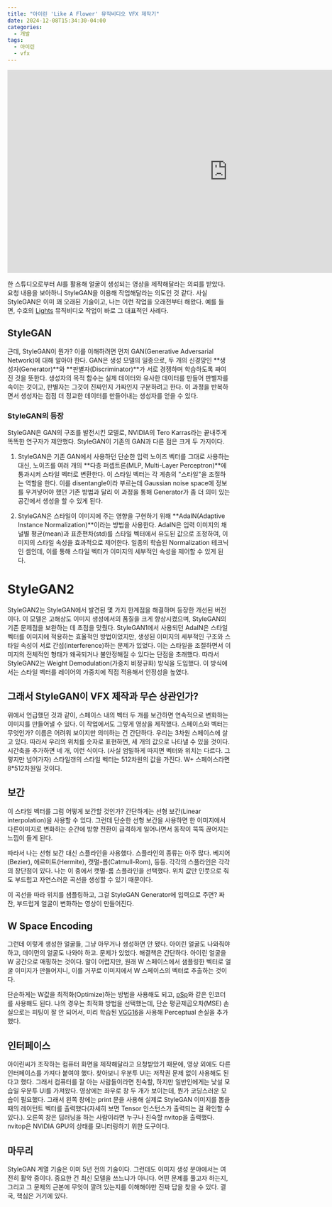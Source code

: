 ```yaml
---
title: "아이린 'Like A Flower' 뮤직비디오 VFX 제작기"
date: 2024-12-08T15:34:30-04:00
categories:
  - 개발
tags:
  - 아이린
  - vfx
---
```


<iframe width="992" height="458" src="https://www.youtube.com/embed/KdOF5-h4qpw" title="IRENE 아이린 &#39;Like A Flower&#39; MV" frameborder="0" allow="accelerometer; autoplay; clipboard-write; encrypted-media; gyroscope; picture-in-picture; web-share" referrerpolicy="strict-origin-when-cross-origin" allowfullscreen></iframe>

한 스튜디오로부터 AI를 활용해 얼굴이 생성되는 영상을 제작해달라는 의뢰를 받았다. 요청 내용을 보아하니 StyleGAN을 이용해 작업해달라는 의도인 것 같다. 사실 StyleGAN은 이미 꽤 오래된 기술이고, 나는 이런 작업을 오래전부터 해왔다. 예를 들면, 수호의 [Lights](https://www.youtube.com/watch?v=aExqq6s2lJ8) 뮤직비디오 작업이 바로 그 대표적인 사례다.

## StyleGAN
근데, StyleGAN이 뭔가? 이를 이해하려면 먼저 GAN(Generative Adversarial Network)에 대해 알아야 한다. GAN은 생성 모델의 일종으로, 두 개의 신경망인 **생성자(Generator)**와 **판별자(Discriminator)**가 서로 경쟁하며 학습하도록 짜여진 것을 뜻한다. 생성자의 목적 함수는 실제 데이터와 유사한 데이터를 만들어 판별자를 속이는 것이고, 판별자는 그것이 진짜인지 가짜인지 구분하려고 한다. 이 과정을 반복하면서 생성자는 점점 더 정교한 데이터를 만들어내는 생성자를 얻을 수 있다.

### StyleGAN의 등장
StyleGAN은 GAN의 구조를 발전시킨 모델로, NVIDIA의 Tero Karras라는 끝내주게 똑똑한 연구자가 제안했다. StyleGAN이 기존의 GAN과 다른 점은 크게 두 가지이다.

1. StyleGAN은 기존 GAN에서 사용하던 단순한 입력 노이즈 벡터를 그대로 사용하는 대신, 노이즈를 여러 개의 **다층 퍼셉트론(MLP, Multi-Layer Perceptron)**에 통과시켜 스타일 벡터로 변환한다. 이 스타일 벡터는 각 계층의 "스타일"을 조절하는 역할을 한다. 이를 disentangle이라 부르는데 Gaussian noise space에 정보를 우겨넣어야 했던 기존 방법과 달리 이 과정을 통해 Generator가 좀 더 의미 있는 공간에서 생성을 할 수 있게 된다. 

2. StyleGAN은 스타일이 이미지에 주는 영향을 구현하기 위해 **AdaIN(Adaptive Instance Normalization)**이라는 방법을 사용한다. AdaIN은 입력 이미지의 채널별 평균(mean)과 표준편차(std)를 스타일 벡터에서 유도된 값으로 조정하여, 이미지의 스타일 속성을 효과적으로 제어한다. 일종의 학습된 Normalization 테크닉인 셈인데, 이를 통해 스타일 벡터가 이미지의 세부적인 속성을 제어할 수 있게 된다.

# StyleGAN2

StyleGAN2는 StyleGAN에서 발견된 몇 가지 한계점을 해결하며 등장한 개선된 버전이다. 이 모델은 고해상도 이미지 생성에서의 품질을 크게 향상시켰으며, StyleGAN의 기존 문제점을 보완하는 데 초점을 맞췄다. StyleGAN1에서 사용되던 AdaIN은 스타일 벡터를 이미지에 적용하는 효율적인 방법이었지만, 생성된 이미지의 세부적인 구조와 스타일 속성이 서로 간섭(interference)하는 문제가 있었다. 이는 스타일을 조절하면서 이미지의 전체적인 형태가 왜곡되거나 불안정해질 수 있다는 단점을 초래했다. 따라서 StyleGAN2는 Weight Demodulation(가중치 비정규화) 방식을 도입했다. 이 방식에서는 스타일 벡터를 레이어의 가중치에 직접 적용해서 안정성을 높였다.

## 그래서 StyleGAN이 VFX 제작과 무슨 상관인가?

위에서 언급했던 것과 같이, 스페이스 내의 벡터 두 개를 보간하면 연속적으로 변화하는 이미지를 만들어낼 수 있다. 이 작업에서도 그렇게 영상을 제작했다. 스페이스와 벡터는 무엇인가? 이름은 어려워 보이지만 의미하는 건 간단하다. 우리는 3차원 스페이스에 살고 있다. 따라서 우리의 위치를 숫자로 표현하면, 세 개의 값으로 나타낼 수 있을 것이다. 시간축을 추가하면 네 개, 이런 식이다. (사실 엄밀하게 따지면 벡터와 위치는 다르다. 그렇지만 넘어가자) 스타일갠의 스타일 벡터는 512차원의 값을 가진다. W+ 스페이스라면 8*512차원일 것이다. 

## 보간

이 스타일 벡터를 그럼 어떻게 보간할 것인가? 간단하게는 선형 보간(Linear interpolation)을 사용할 수 있다. 그런데 단순한 선형 보간을 사용하면 한 이미지에서 다른이미지로 변화하는 순간에 방향 전환이 급격하게 일어나면서 동작이 뚝뚝 끊어지는 느낌이 들게 된다.

따라서 나는 선형 보간 대신 스플라인을 사용했다. 스플라인의 종류는 아주 많다. 베지어(Bezier), 에르미트(Hermite), 캣멀-롬(Catmull-Rom), 등등. 각각의 스플라인은 각각의 장단점이 있다. 나는 이 중에서 캣멀-롬 스플라인을 선택했다. 위치 값만 인풋으로 줘도 부드럽고 자연스러운 곡선을 생성할 수 있기 때문이다.

이 곡선을 따라 위치를 샘플링하고, 그걸 StyleGAN Generator에 입력으로 주면? 짜잔, 부드럽게 얼굴이 변화하는 영상이 만들어진다.

## W Space Encoding

그런데 이렇게 생성한 얼굴들, 그냥 아무거나 생성하면 안 됐다. 아이린 얼굴도 나와줘야 하고, 데이먼의 얼굴도 나와야 하고. 문제가 있었다. 해결책은 간단하다. 아이린 얼굴을 W 공간으로 매핑하는 것이다. 말이 어렵지만, 원래 W 스페이스에서 샘플링한 벡터로 얼굴 이미지가 만들어지니, 이를 거꾸로 이미지에서 W 스페이스의 벡터로 추출하는 것이다.

단순하게는 W값을 최적화(Optimize)하는 방법을 사용해도 되고, [pSp](https://github.com/eladrich/pixel2style2pixel)와 같은 인코더를 사용해도 된다. 나의 경우는 최적화 방법을 선택했는데, 단순 평균제곱오차(MSE) 손실으로는 피팅이 잘 안 되어서, 미리 학습된 [VGG16](https://pytorch.org/vision/main/models/generated/torchvision.models.vgg16.html)을 사용해 Perceptual 손실을 추가했다.

## 인터페이스

아이린씨가 조작하는 컴퓨터 화면을 제작해달라고 요청받았기 때문에, 영상 외에도 다른 인터페이스를 가져다 붙여야 했다. 찾아보니 우분투 UI는 저작권 문제 없이 사용해도 된다고 했다. 그래서 컴퓨터를 잘 아는 사람들이라면 친숙할, 하지만 일반인에게는 낯설 모습일 우분투 UI를 가져왔다. 영상에는 좌우로 창 두 개가 보이는데, 뭔가 코딩스러운 모습이 필요했다. 그래서 왼쪽 창에는 print 문을 사용해 실제로 StyleGAN 이미지를 뽑을 때의 레이턴트 벡터를 출력했다(자세히 보면 Tensor 인스턴스가 출력되는 걸 확인할 수 있다.). 오른쪽 창은 딥러닝을 하는 사람이라면 누구나 친숙할 nvitop을 출력했다. nvitop은 NVIDIA GPU의 상태를 모니터링하기 위한 도구이다. 

## 마무리

StyleGAN 계열 기술은 이미 5년 전의 기술이다. 그런데도 이미지 생성 분야에서는 여전히 활약 중이다. 중요한 건 최신 모델을 쓰느냐가 아니다. 어떤 문제를 풀고자 하는지, 그리고 그 문제의 근본에 무엇이 깔려 있는지를 이해해야만 진짜 답을 찾을 수 있다. 결국, 핵심은 거기에 있다.
